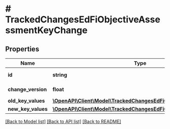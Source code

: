 # # TrackedChangesEdFiObjectiveAssessmentKeyChange

## Properties

Name | Type | Description | Notes
------------ | ------------- | ------------- | -------------
**id** | **string** | Resource identifier | [optional]
**change_version** | **float** | Change version | [optional]
**old_key_values** | [**\OpenAPI\Client\Model\TrackedChangesEdFiObjectiveAssessmentKey**](TrackedChangesEdFiObjectiveAssessmentKey.md) |  | [optional]
**new_key_values** | [**\OpenAPI\Client\Model\TrackedChangesEdFiObjectiveAssessmentKey**](TrackedChangesEdFiObjectiveAssessmentKey.md) |  | [optional]

[[Back to Model list]](../../README.md#models) [[Back to API list]](../../README.md#endpoints) [[Back to README]](../../README.md)
